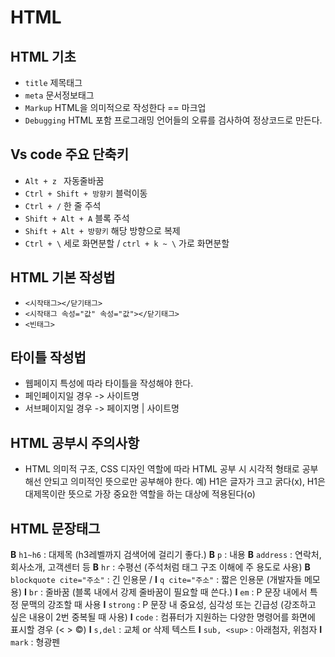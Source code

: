 # HTML 
## HTML 기초
* `title` 제목태그
* `meta` 문서정보태그
* `Markup` HTML을 의미적으로 작성한다 == 마크업
* `Debugging` HTML 포함 프로그래밍 언어들의 오류를 검사하여 정상코드로 만든다.
## Vs code 주요 단축키
* `Alt + z ` 자동줄바꿈
* `Ctrl + Shift + 방향키` 블럭이동
* `Ctrl + /` 한 줄 주석
* `Shift + Alt + A` 블록 주석
* `Shift + Alt + 방향키` 해당 방향으로 복제
* `Ctrl + \` 세로 화면분할 / `ctrl + k ~ \` 가로 화면분할
## HTML 기본 작성법
* `<시작태그></닫기태그>`
* `<시작태그 속성="값" 속성="값"></닫기태그>`
* `<빈태그>`
## 타이틀 작성법
* 웹페이지 특성에 따라 타이틀을 작성해야 한다.
* 페인페이지일 경우 -> 사이트명
* 서브페이지일 경우 -> 페이지명 | 사이트명
## HTML 공부시 주의사항
* HTML 의미적 구조, CSS 디자인 역할에 따라 HTML 공부 시 시각적 형태로 공부해선 안되고 의미적인 뜻으로만 공부해야 한다.
예) H1은 글자가 크고 굵다(x), H1은 대제목이란 뜻으로 가장 중요한 역할을 하는 대상에 적용된다(o)
## HTML 문장태그
**B** `h1~h6` : 대제목 (h3레벨까지 검색어에 걸리기 좋다.)
**B** `p` : 내용
**B** `address` : 연락처, 회사소개, 고객센터 등
**B** `hr` : 수평선 (주석처럼 태그 구조 이해에 주 용도로 사용)
**B** `blockquote cite="주소"` : 긴 인용문 / **I** `q cite="주소"` : 짧은 인용문 (개발자들 메모용)
**I** `br` : 줄바꿈 (블록 내에서 강제 줄바꿈이 필요할 때 쓴다.)
**I** `em` : P 문장 내에서 특정 문맥의 강조할 때 사용 
**I** `strong` : P 문장 내 중요성, 심각성 또는 긴급성 (강조하고 싶은 내용이 2번 중복될 때 사용)
**I** `code` : 컴퓨터가 지원하는 다양한 명령어를 화면에 표시할 경우 (&lt; &gt; &copy;)
**I** `s,del` : 교체 or 삭제 텍스트
**I** `sub, <sup>` : 아래첨자, 위첨자
**I** `mark` : 형광펜